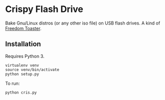 # Crispy Flash Drive

Bake Gnu/Linux distros (or any other iso file) on USB flash drives. A 
kind of [Freedom Toaster](https://en.wikipedia.org/wiki/Freedom_Toaster).

## Installation

Requires Python 3.

    virtualenv venv
    source venv/bin/activate
    python setup.py

To run:

    python cris.py
